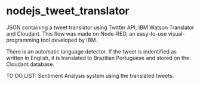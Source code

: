 # nodejs_tweet_translator
JSON containing a tweet translator using Twitter API, IBM Watson Translator and Cloudant.
This flow was made on Node-RED, an easy-to-use visual-programming tool developed by IBM.

There is an automatic language detector. If the tweet is indentified as written in English, it is translated to Brazilian Portuguese and stored on the Cloudant database.

TO DO LIST:
Sentiment Analysis system using the translated tweets.
